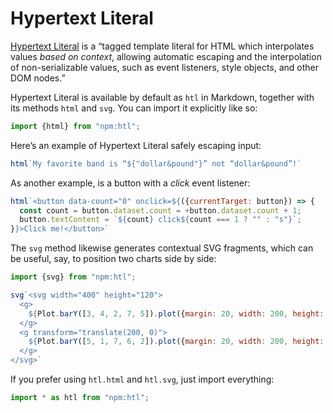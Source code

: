 # Hypertext Literal

[Hypertext Literal](https://github.com/observablehq/htl) is a “tagged template literal for HTML which interpolates values _based on context_, allowing automatic escaping and the interpolation of non-serializable values, such as event listeners, style objects, and other DOM nodes.”

Hypertext Literal is available by default as `htl` in Markdown, together with its methods `html` and `svg`. You can import it explicitly like so:

```js echo
import {html} from "npm:htl";
```

Here’s an example of Hypertext Literal safely escaping input:

```js echo
html`My favorite band is “${"dollar&pound"}” not “dollar&pound”!`
```

As another example, is a button with a *click* event listener:

```js echo
html`<button data-count="0" onclick=${({currentTarget: button}) => {
  const count = button.dataset.count = +button.dataset.count + 1;
  button.textContent = `${count} click${count === 1 ? "" : "s"}`;
}}>Click me!</button>`
```

The `svg` method likewise generates contextual SVG fragments, which can be useful, say, to position two charts side by side:

```js echo
import {svg} from "npm:htl";
```

```js echo
svg`<svg width="400" height="120">
  <g>
    ${Plot.barY([3, 4, 2, 7, 5]).plot({margin: 20, width: 200, height: 120})}
  </g>
  <g transform="translate(200, 0)">
    ${Plot.barY([5, 1, 7, 6, 2]).plot({margin: 20, width: 200, height: 120})}
  </g>
</svg>`
```

If you prefer using `htl.html` and `htl.svg`, just import everything:

```js echo
import * as htl from "npm:htl";
```

